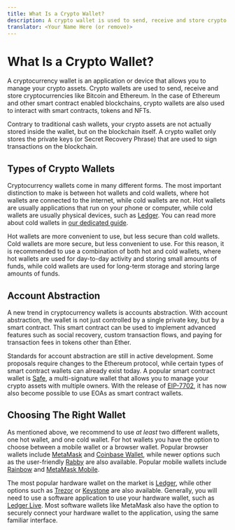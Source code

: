 ```yaml
---
title: What Is a Crypto Wallet?
description: A crypto wallet is used to send, receive and store crypto assets. It is often also used to interact with smart contracts. Learn more about crypto wallets.
translator: <Your Name Here (or remove)>
---
```


# What Is a Crypto Wallet?

A cryptocurrency wallet is an application or device that allows you to manage your crypto assets. Crypto wallets are used to send, receive and store cryptocurrencies like Bitcoin and Ethereum. In the case of Ethereum and other smart contract enabled blockchains, crypto wallets are also used to interact with smart contracts, tokens and NFTs.

Contrary to traditional cash wallets, your crypto assets are not actually stored inside the wallet, but on the blockchain itself. A crypto wallet only stores the private keys (or Secret Recovery Phrase) that are used to sign transactions on the blockchain.

## Types of Crypto Wallets

Cryptocurrency wallets come in many different forms. The most important distinction to make is between hot wallets and cold wallets, where hot wallets are connected to the internet, while cold wallets are not. Hot wallets are usually applications that run on your phone or computer, while cold wallets are usually physical devices, such as [Ledger](https://ledger.com). You can read more about cold wallets in [our dedicated guide](/learn/wallets/what-is-a-cold-wallet).

Hot wallets are more convenient to use, but less secure than cold wallets. Cold wallets are more secure, but less convenient to use. For this reason, it is recommended to use a combination of both hot and cold wallets, where hot wallets are used for day-to-day activity and storing small amounts of funds, while cold wallets are used for long-term storage and storing large amounts of funds.

## Account Abstraction

A new trend in cryptocurrency wallets is accounts abstraction. With account abstraction, the wallet is not just controlled by a single private key, but by a smart contract. This smart contract can be used to implement advanced features such as social recovery, custom transaction flows, and paying for transaction fees in tokens other than Ether.

Standards for account abstraction are still in active development. Some proposals require changes to the Ethereum protocol, while certain types of smart contract wallets can already exist today. A popular smart contract wallet is [Safe](https://safe.global/), a multi-signature wallet that allows you to manage your crypto assets with multiple owners. With the release of [EIP-7702](/learn/wallets/what-is-eip7702), it has now also become possible to use EOAs as smart contract wallets.

## Choosing The Right Wallet

As mentioned above, we recommend to use _at least_ two different wallets, one hot wallet, and one cold wallet. For hot wallets you have the option to choose between a mobile wallet or a browser wallet. Popular browser wallets include [MetaMask](https://metamask.io/) and [Coinbase Wallet](https://wallet.coinbase.com/), while newer options such as the user-friendly [Rabby](https://rabby.io/) are also available. Popular mobile wallets include [Rainbow](https://rainbow.me/) and [MetaMask Mobile](https://metamask.io).

The most popular hardware wallet on the market is [Ledger](https://ledger.com), while other options such as [Trezor](https://trezor.io/) or [Keystone](https://keyst.one/) are also available. Generally, you will need to use a software application to use your hardware wallet, such as [Ledger Live](https://www.ledger.com/ledger-live). Most software wallets like MetaMask also have the option to securely connect your hardware wallet to the application, using the same familiar interface.
